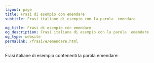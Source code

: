 ```yaml
---
layout: page
title: Frasi di esempio con emendare 
subtitle: Frasi italiane di esempio con la parola  emendare

og_title: Frasi di esempio con emendare 
og_description: Frasi italiane di esempio con la parola  emendare
og_type: website
permalink: /frasi/e/emendare.html
---
```


Frasi italiane di esempio contenenti la parola emendare:


